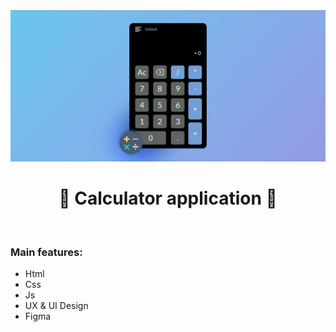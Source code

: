 <img src="./img/png/Calculator Intro.png" width="900" alt="Calculator Intro">
<br>
<h1 align='center'>📲 Calculator application 📲</h1>
<br>
<h3>Main features:</h3>

 - Html
 - Css
 - Js
 - UX & UI Design
 - Figma
